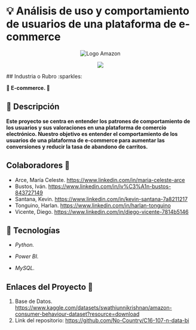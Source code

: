# :bulb: Análisis de uso y comportamiento de usuarios de una plataforma de e-commerce


<div align="center">
  <img src="https://files.paredro.com/uploads/2018/08/Amazon-Logo.jpg" alt="Logo Amazon" />
</div>

<p align="center">
   <img src="https://img.shields.io/badge/STATUS-EN%20DESAROLLO-green">
   </p>
## Industria o Rubro :sparkles:

**:shopping_cart: E-commerce. :shopping_cart:**

## :pencil: Descripción

**Este proyecto se centra en entender los patrones de comportamiento de los usuarios y sus valoraciones en una plataforma de comercio electrónico. 
Nuestro objetivo es entender el comportamiento de los usuarios de una plataforma de e-commerce para aumentar las conversiones y reducir la tasa de abandono de carritos.**

## Colaboradores :rocket:

- Arce, María Celeste. https://www.linkedin.com/in/maria-celeste-arce
- Bustos, Iván. https://www.linkedin.com/in/iv%C3%A1n-bustos-843727149
- Santana, Kevin. https://www.linkedin.com/in/kevin-santana-7a8211217
- Tonguino, Harlan. https://www.linkedin.com/in/harlan-tonguino
- Vicente, Diego. https://www.linkedin.com/in/diego-vicente-7814b5146

## :wrench: Tecnologías

+ *Python.*

+ *Power BI.*

+ *MySQL.*

## Enlaces del Proyecto :link:

1. Base de Datos. https://www.kaggle.com/datasets/swathiunnikrishnan/amazon-consumer-behaviour-dataset?resource=download
2. Link del repositorio: https://github.com/No-Country/C16-107-n-data-bi



